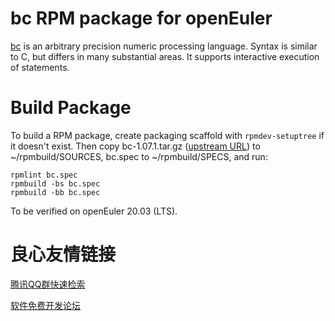 # bc RPM package for openEuler
    
[bc](https://www.gnu.org/software/bc/) is an arbitrary precision numeric processing language. Syntax is similar to C, but differs in many substantial areas. It supports interactive execution of statements.

# Build Package
 
To build a RPM package, create packaging scaffold with `rpmdev-setuptree`
if it doesn't exist.
Then copy bc-1.07.1.tar.gz ([upstream URL](http://ftp.gnu.org/gnu/bc/bc-1.07.1.tar.gz))
to ~/rpmbuild/SOURCES, bc.spec to ~/rpmbuild/SPECS, and run:
```
rpmlint bc.spec
rpmbuild -bs bc.spec
rpmbuild -bb bc.spec
```

To be verified on openEuler 20.03 (LTS).



 # 良心友情链接

[腾讯QQ群快速检索](http://u.720life.cn/s/8cf73f7c)

[软件免费开发论坛](http://u.720life.cn/s/bbb01dc0)